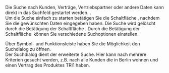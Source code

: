 <!DOCTYPE html>
<html>
<head>
<meta charset="utf-8">
<meta name="viewport" content="width=device-width, initial-scale=1.0">
<title>300_Suche.md</title>
<link rel="stylesheet" href="https://stackedit.io/res-min/themes/base.css" />
<script type="text/javascript" src="https://cdn.mathjax.org/mathjax/latest/MathJax.js?config=TeX-AMS_HTML"></script>
</head>
<body><div class="container"><p>Die Suche nach Kunden, Verträge, Vertriebspartner oder andere Daten kann direkt in das Suchfeld gestartet werden. <img src="http://xpecto.github.io/docs/img/img_1425898635719.png" alt="" title="">.  <br>
Um die Suche einfach zu starten betätigen Sie die Schaltfläche <img src="http://xpecto.github.io/docs/img/img_1430301774652.png" alt="" title="">,  nachdem Sie die gewünschten Daten eingegeben haben. Die Suche wird gelöscht durch die Betätigung der Schaltfläche <img src="http://xpecto.github.io/docs/img/img_1429098613885.png" alt="" title="">. Durch die Betätigung der Schaltfläche <img src="http://xpecto.github.io/docs/img/img_1430302905891.png" alt="" title=""> können Sie verschiedene Suchoptionen einstellen.</p>

<p>Über Symbol- und Funktionsleiste haben Sie die Möglichkeit den Suchdialog zu öffnen. <br>
<img src="http://xpecto.github.io/docs/img/img_1430303808975.png" alt="" title=""> <br>
 Der Suchdialog dient der erweiterte Suche. Hier kann nach mehrere Kriterien gesucht werden, z.B. nach alle Kunden die in Berlin wohnen und einen Vertrag des Produktes TRI1 haben.</p>

<p><img src="http://xpecto.github.io/docs/img/img_1437999467334.png" alt="" title=""></p>

<p><img src="http://xpecto.github.io/docs/img/img_1437999576542.png" alt="" title=""></p></div></body>
</html>
